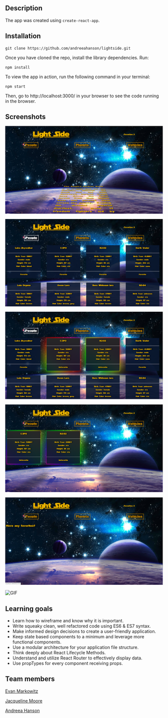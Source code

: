 ## Description



The app was created using `create-react-app`.


## Installation

```
git clone https://github.com/andreeahanson/lightside.git
```
Once you have cloned the repo, install the library dependencies. Run:

```
npm install
```
To view the app in action, run the following command in your terminal:

```
npm start
```
Then, go to http://localhost:3000/ in your browser to see the code running in the browser.


## Screenshots
![Crawll](https://github.com/andreeahanson/lightside/blob/master/src/images/Crawll.png)

![People](https://github.com/andreeahanson/lightside/blob/master/src/images/People.png)

![PeopleFav](https://github.com/andreeahanson/lightside/blob/master/src/images/People-with-favs.png)

![Favorites](https://github.com/andreeahanson/lightside/blob/master/src/images/Favorites-full.png)

![FavoritesEmpty](https://github.com/andreeahanson/lightside/blob/master/src/images/Favorites-empty.png)

![GIF](https://media.giphy.com/media/kZty7ldVvp8m4Sih2G/200w_d.gif)

## Learning goals

- Learn how to wireframe and know why it is important.
- Write squeaky clean, well refactored code using ES6 & ES7 syntax.
- Make informed design decisions to create a user-friendly application.
- Keep state based components to a minimum and leverage more functional components.
- Use a modular architecture for your application file structure.
- Think deeply about React Lifecycle Methods.
- Understand and utilize React Router to effectively display data.
- Use propTypes for every component receiving props.

## Team members

[Evan Markowitz](https://github.com/evanmarkowitz)

[Jacqueline Moore](https://github.com/jacquelinebelle)

[Andreea Hanson](https://github.com/andreeahanson)

